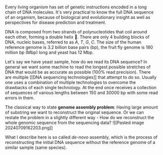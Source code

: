 Every living organism has set of genetic instructions encoded in a long chain of DNA molecules. It's very practical to know the full DNA sequence of an organism, because of biological and evolutionary insight as well as perspectives for disease prediction and treatment.

DNA is composed from two strands of polynucleotides that coil around each other, forming a double helix 🧬. There are only 4 building blocks of DNA, nucleic bases, referred to as *A*, *T*, *G*, *C*. The size of the human reference genome is 3.2 billion base pairs (bp), the fruit fly genome is 180 million bp (Mbp) long and yeast has 12 Mbp. 

Let's say we have yeast sample, how do we read its DNA sequence? In general we want some machine to read the longest possible stretches of DNA that would be as accurate as possible (100% read precision). There are multiple [[DNA sequencing technologies]] that attempt to do so. Usually one uses a combination of multiple technologies to overcome the drawbacks of each single technology. At the end once receives a collection of sequences of various lengths between 150 and 30000 bp with some read errors in them.

The classical way to state **genome assembly problem**: Having large amount of substring we want to reconstruct the original sequence. Or we can restate the problem in a slightly different way - How do we reconstruct the whole genomic sequence from the sequencing data?
![[Pasted image 20240709162203.png]]

What I describe here is so called *de-novo* assembly, which is the process of reconstructing the initial DNA sequence without the reference genome of a similar sample (same species).